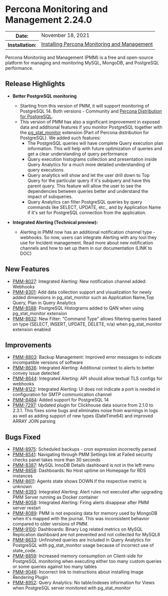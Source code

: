 # Percona Monitoring and Management 2.24.0

<table class="docutils field-list" frame="void" rules="none">
  <colgroup>
    <col class="field-name">
    <col class="field-body">
  </colgroup>
  <tbody valign="top">
    <tr class="field-odd field">
      <th class="field-name">Date:</th>
      <td class="field-body">November 18, 2021</td>
    </tr>
    <tr class="field-even field">
      <th class="field-name">Installation:</th>
      <td class="field-body">
        <a class="reference external" href="https://www.percona.com/software/pmm/quickstart">Installing Percona Monitoring and Management</a></td>
    </tr>
  </tbody>
</table>

Percona Monitoring and Management (PMM) is a free and open-source platform for managing and monitoring MySQL, MongoDB, and PostgreSQL performance.
## Release Highlights
- **Better PostgreSQL monitoring**
  - Starting from this version of PMM, it will support monitoring of PostgreSQL 14. Both versions - Community and [Percona Distribution for PostgreSQL](https://www.percona.com/software/postgresql-distribution).
  - This version of PMM has also a significant improvement in exposed data and additional features if you monitor PostgreSQL together with the [pg_stat_monitor](https://github.com/percona/pg_stat_monitor) extension (Part of Percona distribution for PostgreSQL). We added such features:
    - The PostgreSQL queries will have complete Query execution plan information. This will help with future optimization of queries and get a clear understanding of query performance 
    - Query execution histograms collection and presentation inside Query Analytics for a much more detailed understanding of query executions. 
    - Query analytics will show and let the user drill down to Top Query for the particular query if it's subquery and have this parent query. This feature will allow the user to see the dependencies between queries better and understand the impact of subqueries. 
    - Query Analytics can filter PostgreSQL queries by query commands like SELECT, UPDATE, etc., and by Application Name if it's set for PostgreSQL connection from the application.


- **Integrated Alerting (Technical preview):**
    - Alerting in PMM now has an additional notification channel type - webhooks. So now, users can integrate Alerting with any tool they use for Incident management.  Read more about new notification channels and how to set up them in our documentation (LINK to DOC) 

## New Features

- [PMM-8027](https://jira.percona.com/browse/PMM-8027): Integrated Alerting: New notification channel added: Webhooks
- [PMM-8301](https://jira.percona.com/browse/PMM-8301): Add data collection support and visualization for newly added dimensions in pg_stat_monitor such as Application Name,Top Query, Plan in Query Analytics
- [PMM-8588](https://jira.percona.com/browse/PMM-8588): PostgreSQL Histograms added to QAN when using pg_stat_monitor extension
- [PMM-8632](https://jira.percona.com/browse/PMM-8632): New Filter: "Command Type" allows filtering queries based on type (SELECT, INSERT, UPDATE, DELETE, n/a) when pg_stat_monitor extension enabled

## Improvements

- [PMM-8803](https://jira.percona.com/browse/PMM-8803): Backup Management: Improved error messages to indicate incompatible versions of software
- [PMM-8636](https://jira.percona.com/browse/PMM-8636): Integrated Alerting: Additional context to alerts to better convey issue detected
- [PMM-8644](https://jira.percona.com/browse/PMM-8644): Integrated Alerting: API should allow textual TLS configs for webhooks
- [PMM-8122](https://jira.percona.com/browse/PMM-8122): Integrated Alerting: UI does not indicate a port is needed in configuration for SMTP communication channel
- [PMM-8484](https://jira.percona.com/browse/PMM-8484): Added support for PostgreSQL 14
- [PMM-7297](https://jira.percona.com/browse/PMM-7297): Updated plugin for Clickhouse data source  from 2.1.0 to 2.3.1. This fixes some bugs and eliminates noise from warnings in logs as well as adding support of new types (DateTime64) and improved ARRAY JOIN parsing 

## Bugs Fixed

- [PMM-8975](https://jira.percona.com/browse/PMM-8975): Scheduled backups - cron expression incorrectly parsed
- [PMM-8541](https://jira.percona.com/browse/PMM-8541): Navigating through PMM Settings link at Failed security checks panel takes more than 30 seconds
- [PMM-8387](https://jira.percona.com/browse/PMM-8387): MySQL InnoDB Details dashboard is not in the left menu
- [PMM-8858](https://jira.percona.com/browse/PMM-8858): Dashboards: No Host uptime on Homepage for RDS instances 
- [PMM-8611](https://jira.percona.com/browse/PMM-8611): Agents state shows DOWN if the respective metric is unknown
- [PMM-8393](https://jira.percona.com/browse/PMM-8393): Integrated Alerting: Alert rules not executed after upgrading PMM Server running as Docker container
- [PMM-8058](https://jira.percona.com/browse/PMM-8058): Integrated Alerting: Firing alerts disappear after PMM server restart 
- [PMM-8089](https://jira.percona.com/browse/PMM-8089): PMM is not exposing data for memory used by MongoDB when it's mapped with the journal. This was inconsistent behavior compared to older versions of PMM. 
- [PMM-9100](https://jira.percona.com/browse/PMM-9100): Dashboards: Binary Log related metrics on MySQL Replication dashboard are not prevented and not collected for MySQL8
- [PMM-8633](https://jira.percona.com/browse/PMM-8633): Unfinished queries are included in Query Analytics for PostgreSQL with pg_stat_monitor usage because of incorrect use of state_code. 
- [PMM-8859](https://jira.percona.com/browse/PMM-8859): Increased memory consumption on Client-side for PostgreSQL monitoring when executing either too many custom queries or some queries against too many tables
- [PMM-9046](https://jira.percona.com/browse/PMM-9046): Incorrect link to instructions about installing Image Rendering Plugin
- [PMM-8952](https://jira.percona.com/browse/PMM-8952): Query Analytics: No table/indexes information for Views when PostgreSQL server monitored with pg_stat_monitor
